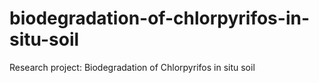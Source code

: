 # biodegradation-of-chlorpyrifos-in-situ-soil
Research project: Biodegradation of Chlorpyrifos in situ soil
